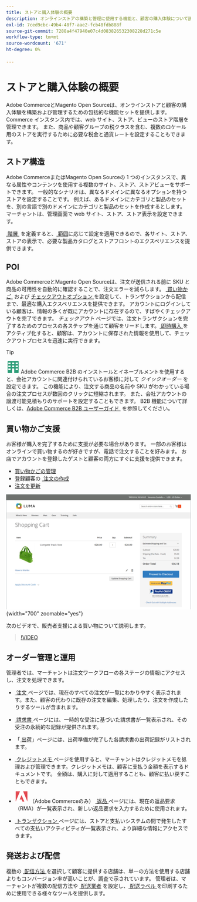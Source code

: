```yaml
---
title: ストアと購入体験の概要
description: オンラインストアの構築と管理に使用する機能と、顧客の購入体験について説明します。
exl-id: 7ced9cbc-49b4-48f7-aae2-fcb48fdb888f
source-git-commit: 7288a4f47940e07c4d083826532308228d271c5e
workflow-type: tm+mt
source-wordcount: '671'
ht-degree: 0%

---
```


# ストアと購入体験の概要

Adobe CommerceとMagento Open Sourceは、オンラインストアと顧客の購入体験を構築および管理するための包括的な機能セットを提供します。 Commerce インスタンス内では、web サイト、ストア、ビューのストア階層を管理できます。 また、商品や顧客グループの税クラスを含む、複数のロケール用のストアを実行するために必要な税金と通貨レートを設定することもできます。

## ストア構造

Adobe CommerceまたはMagento Open Sourceの 1 つのインスタンスで、異なる属性やコンテンツを使用する複数のサイト、ストア、ストアビューをサポートできます。 一般的なシナリオは、異なるドメインに異なるオプションを持つストアを設定することです。 例えば、あるドメインにカテゴリと製品のセットを、別の言語で別のドメインにカテゴリと製品のセットを作成するとします。 マーチャントは、管理画面で web サイト、ストア、ストア表示を設定できます。

[&#x200B; 階層 &#x200B;](stores.md) を定義すると、[&#x200B; 範囲 &#x200B;](../getting-started/websites-stores-views.md#scope-settings) に応じて設定を適用できるので、各サイト、ストア、ストアの表示で、必要な製品カタログとストアフロントのエクスペリエンスを提供できます。

## POI

Adobe CommerceとMagento Open Sourceは、注文が送信される前に SKU と商品の可用性を自動的に確認することで、注文エラーを減らします。 [&#x200B; 買い物かご &#x200B;](cart.md) および [&#x200B; チェックアウトオプション &#x200B;](checkout-process.md) を設定して、トランザクションから配信まで、最適な購入エクスペリエンスを提供できます。 アカウントにログインしている顧客は、情報の多くが既にアカウントに存在するので、すばやくチェックアウトを完了できます。 _チェックアウト_ ページでは、注文トランザクションを完了するためのプロセスの各ステップを通じて顧客をリードします。 [&#x200B; 即時購入 &#x200B;](checkout-instant-purchase.md) をアクティブ化すると、顧客は、アカウントに保存された情報を使用して、チェックアウトプロセスを迅速に実行できます。

>[!TIP]
>
>![Adobe Commerce B2B](../assets/b2b.svg) Adobe Commerce B2B のインストールとイネーブルメントを使用すると、会社アカウントに関連付けられているお客様に対して _クイックオーダー_ を設定できます。 この機能により、注文する商品の名前や SKU がわかっている場合の注文プロセスが数回のクリックに短縮されます。 また、会社アカウントの譲渡可能見積もりのサポートを設定することもできます。 B2B 機能について詳しくは、[Adobe Commerce B2B ユーザーガイド &#x200B;](https://experienceleague.adobe.com/docs/commerce-admin/b2b/introduction.html?lang=ja) を参照してください。

## 買い物かご支援

お客様が購入を完了するために支援が必要な場合があります。 一部のお客様はオンラインで買い物するのが好きですが、電話で注文することを好みます。 お店でアカウントを登録したゲストと顧客の両方にすぐに支援を提供できます。

- [買い物かごの管理](shopping-assisted-cart-manage.md)
- 登録顧客の [&#x200B; 注文の作成 &#x200B;](customer-account-create-order.md)
- [注文を更新](order-update.md)

![&#x200B; 買い物かご &#x200B;](./assets/storefront-cart-price-group-discount.png){width="700" zoomable="yes"}

次のビデオで、販売者支援による買い物について説明します。

>[!VIDEO](https://video.tv.adobe.com/v/3410203/?quality=12&learn=on&captions=jpn)

## オーダー管理と運用

管理者では、マーチャントは注文ワークフローの各ステージの情報にアクセスし、注文を処理できます。

- [&#x200B; 注文 &#x200B;](orders.md) ページでは、現在のすべての注文が一覧にわかりやすく表示されます。また、顧客の代わりに既存の注文を編集、処理したり、注文を作成したりするツールが含まれます。

- [&#x200B; 請求書 &#x200B;](invoices.md) ページには、一時的な受注に基づいた請求書が一覧表示され、その受注の永続的な記録が提供されます。

- 「[&#x200B; 出荷 &#x200B;](shipments.md)」ページには、出荷準備が完了した各請求書の出荷記録がリストされます。

- [&#x200B; クレジットメモ &#x200B;](credit-memos.md) ページを使用すると、マーチャントはクレジットメモを処理および管理できます。クレジットメモは、顧客に支払う金額を表示するドキュメントです。 金額は、購入に対して適用することも、顧客に払い戻すこともできます。

- ![Adobe Commerce](../assets/adobe-logo.svg) （Adobe Commerceのみ） [&#x200B; 返品 &#x200B;](returns.md) ページには、現在の返品要求（RMA）が一覧表示され、新しい返品要求を入力するために使用されます。

- [&#x200B; トランザクション &#x200B;](transactions.md) ページには、ストアと支払いシステムの間で発生したすべての支払いアクティビティが一覧表示され、より詳細な情報にアクセスできます。

## 発送および配信

複数の [&#x200B; 配信方法 &#x200B;](delivery.md) を選択して顧客に提供する店舗は、単一の方法を使用する店舗よりもコンバージョン率が高いことが、調査で示されています。 管理者は、マーチャントが複数の配信方法や [&#x200B; 配送業者 &#x200B;](carriers.md) を設定し、[&#x200B; 配送ラベル &#x200B;](shipping-labels.md) を印刷するために使用できる様々なツールを提供します。
